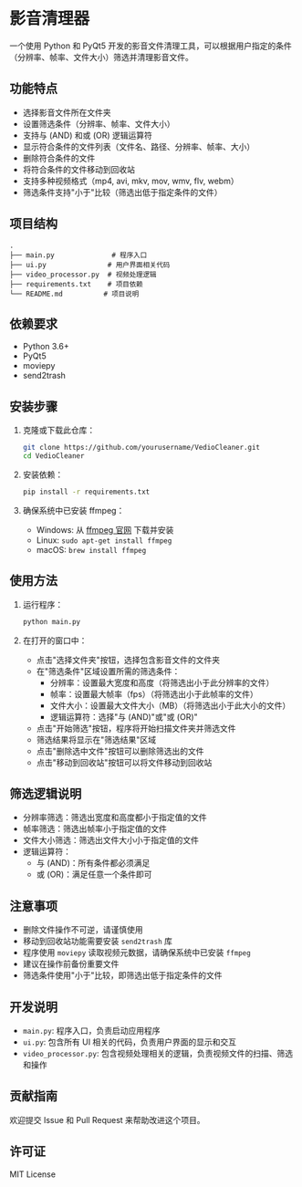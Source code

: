 # 影音清理器

一个使用 Python 和 PyQt5 开发的影音文件清理工具，可以根据用户指定的条件（分辨率、帧率、文件大小）筛选并清理影音文件。

## 功能特点

*   选择影音文件所在文件夹
*   设置筛选条件（分辨率、帧率、文件大小）
*   支持与 (AND) 和或 (OR) 逻辑运算符
*   显示符合条件的文件列表（文件名、路径、分辨率、帧率、大小）
*   删除符合条件的文件
*   将符合条件的文件移动到回收站
*   支持多种视频格式（mp4, avi, mkv, mov, wmv, flv, webm）
*   筛选条件支持"小于"比较（筛选出低于指定条件的文件）

## 项目结构

```
.
├── main.py              # 程序入口
├── ui.py               # 用户界面相关代码
├── video_processor.py  # 视频处理逻辑
├── requirements.txt    # 项目依赖
└── README.md          # 项目说明
```

## 依赖要求

*   Python 3.6+
*   PyQt5
*   moviepy
*   send2trash

## 安装步骤

1.  克隆或下载此仓库：

    ```bash
    git clone https://github.com/yourusername/VedioCleaner.git
    cd VedioCleaner
    ```

2.  安装依赖：

    ```bash
    pip install -r requirements.txt
    ```

3.  确保系统中已安装 ffmpeg：

    *   Windows: 从 [ffmpeg 官网](https://ffmpeg.org/download.html) 下载并安装
    *   Linux: `sudo apt-get install ffmpeg`
    *   macOS: `brew install ffmpeg`

## 使用方法

1.  运行程序：

    ```bash
    python main.py
    ```

2.  在打开的窗口中：
    *   点击"选择文件夹"按钮，选择包含影音文件的文件夹
    *   在"筛选条件"区域设置所需的筛选条件：
        *   分辨率：设置最大宽度和高度（将筛选出小于此分辨率的文件）
        *   帧率：设置最大帧率（fps）（将筛选出小于此帧率的文件）
        *   文件大小：设置最大文件大小（MB）（将筛选出小于此大小的文件）
        *   逻辑运算符：选择"与 (AND)"或"或 (OR)"
    *   点击"开始筛选"按钮，程序将开始扫描文件夹并筛选文件
    *   筛选结果将显示在"筛选结果"区域
    *   点击"删除选中文件"按钮可以删除筛选出的文件
    *   点击"移动到回收站"按钮可以将文件移动到回收站

## 筛选逻辑说明

*   分辨率筛选：筛选出宽度和高度都小于指定值的文件
*   帧率筛选：筛选出帧率小于指定值的文件
*   文件大小筛选：筛选出文件大小小于指定值的文件
*   逻辑运算符：
    *   与 (AND)：所有条件都必须满足
    *   或 (OR)：满足任意一个条件即可

## 注意事项

*   删除文件操作不可逆，请谨慎使用
*   移动到回收站功能需要安装 `send2trash` 库
*   程序使用 `moviepy` 读取视频元数据，请确保系统中已安装 `ffmpeg`
*   建议在操作前备份重要文件
*   筛选条件使用"小于"比较，即筛选出低于指定条件的文件

## 开发说明

*   `main.py`: 程序入口，负责启动应用程序
*   `ui.py`: 包含所有 UI 相关的代码，负责用户界面的显示和交互
*   `video_processor.py`: 包含视频处理相关的逻辑，负责视频文件的扫描、筛选和操作

## 贡献指南

欢迎提交 Issue 和 Pull Request 来帮助改进这个项目。

## 许可证

MIT License 